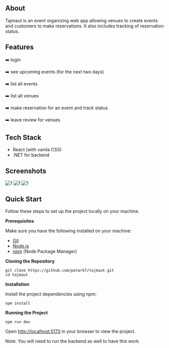 
## About
Tajmaut is an event organizing web app allowing venues to create events and customers to make reservations. It also includes tracking of reservation status.

## Features
➡️ login

➡️ see upcoming events (for the next two days)

➡️ list all events

➡️ list all venues

➡️ make reservation for an event and track status

➡️ leave review for venues

## Tech Stack
- React (with vanila CSS)
- .NET for backend

## Screenshots
![1](https://i.imgur.com/MXFQXK7.png)
![1](https://i.imgur.com/U7oLPQ5.png)
![1](https://i.imgur.com/TJK5S0q.png)

## Quick Start
Follow these steps to set up the project locally on your machine.

**Prerequisites**

Make sure you have the following installed on your machine:

-   [Git](https://git-scm.com/)
-   [Node.js](https://nodejs.org/en)
-   [npm](https://www.npmjs.com/)  (Node Package Manager)

**Cloning the Repository**

    git clone https://github.com/petark7/tajmaut.git
    cd tajmaut

**Installation**

Install the project dependencies using npm:

	npm install

**Running the Project**

	npm run dev

Open  [http://localhost:5173](http://localhost:5173/)  in your browser to view the project.

Note: You will need to run the backend as well to have this work.
